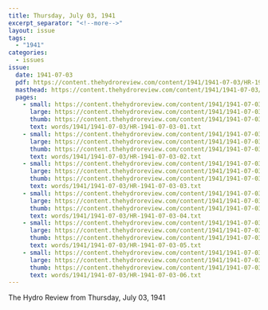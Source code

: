 ```yaml
---
title: Thursday, July 03, 1941
excerpt_separator: "<!--more-->"
layout: issue
tags:
  - "1941"
categories:
  - issues
issue:
  date: 1941-07-03
  pdf: https://content.thehydroreview.com/content/1941/1941-07-03/HR-1941-07-03.pdf
  masthead: https://content.thehydroreview.com/content/1941/1941-07-03/masthead/HR-1941-07-03.jpg
  pages:
    - small: https://content.thehydroreview.com/content/1941/1941-07-03/small/HR-1941-07-03-01.jpg
      large: https://content.thehydroreview.com/content/1941/1941-07-03/large/HR-1941-07-03-01.jpg
      thumb: https://content.thehydroreview.com/content/1941/1941-07-03/thumbnails/HR-1941-07-03-01.jpg
      text: words/1941/1941-07-03/HR-1941-07-03-01.txt
    - small: https://content.thehydroreview.com/content/1941/1941-07-03/small/HR-1941-07-03-02.jpg
      large: https://content.thehydroreview.com/content/1941/1941-07-03/large/HR-1941-07-03-02.jpg
      thumb: https://content.thehydroreview.com/content/1941/1941-07-03/thumbnails/HR-1941-07-03-02.jpg
      text: words/1941/1941-07-03/HR-1941-07-03-02.txt
    - small: https://content.thehydroreview.com/content/1941/1941-07-03/small/HR-1941-07-03-03.jpg
      large: https://content.thehydroreview.com/content/1941/1941-07-03/large/HR-1941-07-03-03.jpg
      thumb: https://content.thehydroreview.com/content/1941/1941-07-03/thumbnails/HR-1941-07-03-03.jpg
      text: words/1941/1941-07-03/HR-1941-07-03-03.txt
    - small: https://content.thehydroreview.com/content/1941/1941-07-03/small/HR-1941-07-03-04.jpg
      large: https://content.thehydroreview.com/content/1941/1941-07-03/large/HR-1941-07-03-04.jpg
      thumb: https://content.thehydroreview.com/content/1941/1941-07-03/thumbnails/HR-1941-07-03-04.jpg
      text: words/1941/1941-07-03/HR-1941-07-03-04.txt
    - small: https://content.thehydroreview.com/content/1941/1941-07-03/small/HR-1941-07-03-05.jpg
      large: https://content.thehydroreview.com/content/1941/1941-07-03/large/HR-1941-07-03-05.jpg
      thumb: https://content.thehydroreview.com/content/1941/1941-07-03/thumbnails/HR-1941-07-03-05.jpg
      text: words/1941/1941-07-03/HR-1941-07-03-05.txt
    - small: https://content.thehydroreview.com/content/1941/1941-07-03/small/HR-1941-07-03-06.jpg
      large: https://content.thehydroreview.com/content/1941/1941-07-03/large/HR-1941-07-03-06.jpg
      thumb: https://content.thehydroreview.com/content/1941/1941-07-03/thumbnails/HR-1941-07-03-06.jpg
      text: words/1941/1941-07-03/HR-1941-07-03-06.txt
---
```


The Hydro Review from Thursday, July 03, 1941

<!--more-->

